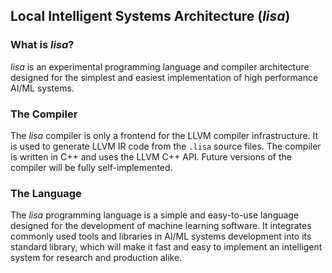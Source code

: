 ## Local Intelligent Systems Architecture (*lisa*)

### What is *lisa*?
*lisa* is an experimental programming language and compiler architecture designed for the simplest and easiest implementation of high performance AI/ML systems.

### The Compiler
The *lisa* compiler is only a frontend for the LLVM compiler infrastructure. It is used to generate LLVM IR code from the `.lisa` source files. The compiler is written in C++ and uses the LLVM C++ API. Future versions of the compiler will be fully self-implemented.

### The Language
The *lisa* programming language is a simple and easy-to-use language designed for the development of machine learning software. It integrates commonly used tools and libraries in AI/ML systems development into its standard library, which will make it fast and easy to implement an intelligent system for research and production alike.
